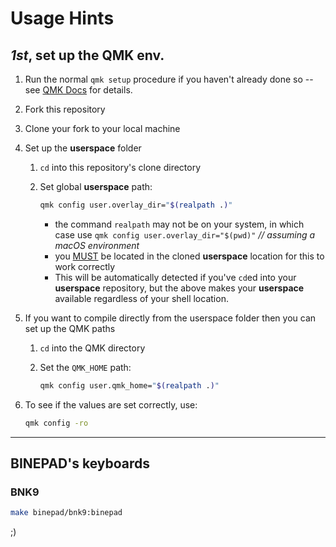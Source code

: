 # Usage Hints

## ***1st***, set up the QMK env.

1. Run the normal `qmk setup` procedure if you haven't already done so -- see [QMK Docs](https://docs.qmk.fm/#/newbs) for details.
2. Fork this repository
3. Clone your fork to your local machine
4. Set up the **userspace** folder
    1. `cd` into this repository's clone directory
    2. Set global **userspace** path:

        ```bash
        qmk config user.overlay_dir="$(realpath .)"
        ```
 
        - the command `realpath` may not be on your system, in which case use `qmk config user.overlay_dir="$(pwd)"`  *// assuming a macOS environment*
        - you <ins>MUST</ins> be located in the cloned **userspace** location for this to work correctly
       - This will be automatically detected if you've `cd`ed into your **userspace** repository, but the above makes your **userspace** available regardless of your shell location.
5. If you want to compile directly from the userspace folder then you can set up the QMK paths
    1. `cd` into the QMK directory
    2. Set the `QMK_HOME` path:

        ```bash
        qmk config user.qmk_home="$(realpath .)"
        ```

6. To see if the values are set correctly, use:

    ```bash
    qmk config -ro
    ```

----------

## BINEPAD's keyboards

### **BNK9**

   ```bash
   make binepad/bnk9:binepad
   ```

;)

